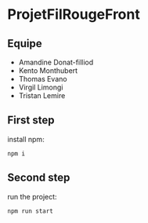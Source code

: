 # ProjetFilRougeFront

## Equipe

- Amandine Donat-filliod
- Kento Monthubert
- Thomas Evano
- Virgil Limongi
- Tristan Lemire

## First step

install npm:
```
npm i
```
## Second step

run the project:
```
npm run start
```
